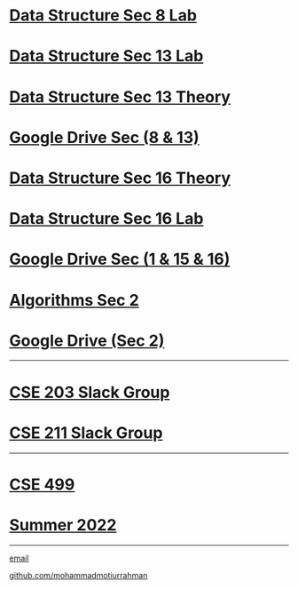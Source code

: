 
# [Data Structure Sec 8 Lab](https://mohammadmotiurrahman.github.io/cse203_8L)
# [Data Structure Sec 13 Lab](https://mohammadmotiurrahman.github.io/cse203_13L)
# [Data Structure Sec 13 Theory](https://mohammadmotiurrahman.github.io/cse203_13)
# [Google Drive Sec (8 & 13)](https://drive.google.com/drive/folders/10fW4uC57ErceiyXK2ZZGZN2LmeDABelm?usp=sharing)


# [Data Structure Sec 16 Theory](https://mohammadmotiurrahman.github.io/cse203_16)
# [Data Structure Sec 16 Lab](https://mohammadmotiurrahman.github.io/cse203_16L)
# [Google Drive Sec (1 & 15 & 16)]()


# [Algorithms Sec 2](https://mohammadmotiurrahman.github.io/cse211_2)
# [Google Drive (Sec 2)](https://drive.google.com/drive/folders/1K3MD1XFtCfr700KjvasbbBVfn21gmRCg?usp=sharing)


* * *
# [CSE 203 Slack Group](https://cse203autumn22.slack.com/)
# [CSE 211 Slack Group](https://cse211autumn22.slack.com/)

* * *

# [CSE 499 ](https://mohammadmotiurrahman.github.io/CSE499)
# [Summer 2022](https://mohammadmotiurrahman.github.io/summer2022)

* * *

[email](mailto:mohammadmotiurrahman@gmail.com)

[github.com/mohammadmotiurrahman](https://github.com/mohammadmotiurrahman)
